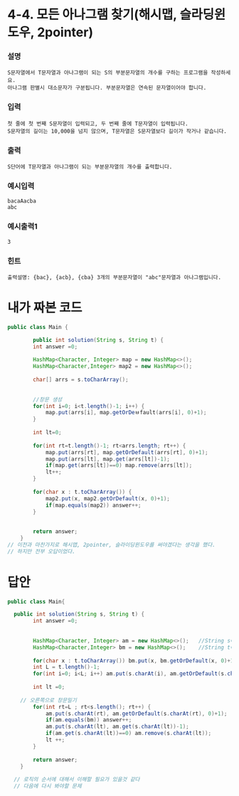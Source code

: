 # 4-4. 모든 아나그램 찾기(해시맵, 슬라딩윈도우, 2pointer)
### 설명
    S문자열에서 T문자열과 아나그램이 되는 S의 부분문자열의 개수를 구하는 프로그램을 작성하세요.
    아나그램 판별시 대소문자가 구분됩니다. 부분문자열은 연속된 문자열이어야 합니다.

### 입력
    첫 줄에 첫 번째 S문자열이 입력되고, 두 번째 줄에 T문자열이 입력됩니다.
    S문자열의 길이는 10,000을 넘지 않으며, T문자열은 S문자열보다 길이가 작거나 같습니다.

### 출력
    S단어에 T문자열과 아나그램이 되는 부분문자열의 개수를 출력합니다.
    
### 예시입력
```
bacaAacba
abc
```
### 예시출력1
```
3
```
### 힌트
```
출력설명: {bac}, {acb}, {cba} 3개의 부분문자열이 "abc"문자열과 아나그램입니다.
```

# 내가 짜본 코드
```java
public class Main {

		public int solution(String s, String t) {
		int answer =0;
		
		HashMap<Character, Integer> map = new HashMap<>();
		HashMap<Character,Integer> map2 = new HashMap<>();
		
		char[] arrs = s.toCharArray();
		
		
		//창문 생성
		for(int i=0; i<t.length()-1; i++) {
			map.put(arrs[i], map.getOrDeㅂfault(arrs[i], 0)+1);
		}
		
		int lt=0;
		
		for(int rt=t.length()-1; rt<arrs.length; rt++) {
			map.put(arrs[rt], map.getOrDefault(arrs[rt], 0)+1);
			map.put(arrs[lt], map.get(arrs[lt])-1);
			if(map.get(arrs[lt])==0) map.remove(arrs[lt]);
			lt++;
		}
		
		for(char x : t.toCharArray()) {
			map2.put(x, map2.getOrDefault(x, 0)+1);
			if(map.equals(map2)) answer++;
		}
		
		
		return answer;
	}
// 이전과 마찬가지로 해시맵, 2pointer, 슬라이딩윈도우를 써야겠다는 생각을 했다.
// 하지만 전부 오답이었다. 

```

# 답안
```java
public class Main{

  public int solution(String s, String t) {
		int answer =0;
		
    
		HashMap<Character, Integer> am = new HashMap<>();   //String s에 대한 map
		HashMap<Character,Integer> bm = new HashMap<>();    //String t에 대한 map
		
		for(char x : t.toCharArray()) bm.put(x, bm.getOrDefault(x, 0)+1);   // bm먼저 담아놓기
		int L = t.length()-1;                                               // 편의성을 위한 값
		for(int i=0; i<L; i++) am.put(s.charAt(i), am.getOrDefault(s.charAt(i), 0)+1); //길이가 L인 창문만들기
		
		int lt =0;                                                          // 왼쪽지점
    
    // 오른쪽으로 창문밀기
		for(int rt=L ; rt<s.length(); rt++) {
			am.put(s.charAt(rt), am.getOrDefault(s.charAt(rt), 0)+1);         // am의 우측의 새로운 값 넣기
			if(am.equals(bm)) answer++;                                       // 추가된 am과 bm 비교
			am.put(s.charAt(lt), am.get(s.charAt(lt))-1);                     // am의 좌측값 감소
			if(am.get(s.charAt(lt))==0) am.remove(s.charAt(lt));              // 그 감소된 am의 좌측값이 0일경우 삭제
			lt ++;                                                            // 왼쪽 지점 증가
		}
		
		return answer;
	}
  
  // 로직의 순서에 대해서 이해할 필요가 있을것 같다
  // 다음에 다시 봐야할 문제
  ```
